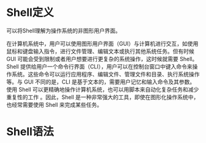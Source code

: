 # Shell定义

可以将Shell理解为操作系统的非图形用户界面。

在计算机系统中，用户可以使用图形用户界面（GUI）与计算机进行交互，如使用鼠标和键盘输入指令，进行文件管理、编辑文本或执行其他系统任务。但有时候 GUI 可能会受到限制或者用户想要进行更复杂的系统操作，这时候就需要 Shell。Shell 提供给用户一个命令行界面（CLI），用户可以在控制台窗口中键入命令来操作系统。这些命令可以运行应用程序、编辑文件、管理文件和目录、执行系统操作等。与 GUI 不同的是，CLI 是基于文本的，需要用户记忆和输入命令及其参数。使用 Shell 可以更精确地操作计算机系统，也可以用脚本来自动化复杂任务和减少重复性的工作 。因此，Shell 是一种非常强大的工具，即使在图形化操作系统中，也经常需要使用 Shell 来完成某些任务。

# Shell语法
